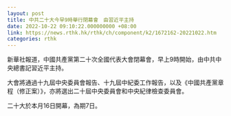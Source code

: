 ```yaml
---
layout: post
title: 中共二十大今早9時舉行閉幕會　由習近平主持
date: 2022-10-22 09:10:22.000000000 +08:00
link: https://news.rthk.hk/rthk/ch/component/k2/1672162-20221022.htm
categories: rthk
---
```


新華社報道，中國共產黨第二十次全國代表大會閉幕會，早上9時開始，由中共中央總書記習近平主持。

大會將通過十九屆中央委員會報告、十九屆中紀委工作報告，以及《中國共產黨章程（修正案）》，亦將選出二十屆中央委員會和中央紀律檢查委員會。

二十大於本月16日開幕，為期7日。
